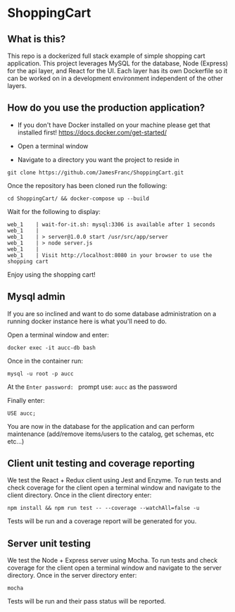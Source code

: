 # ShoppingCart

## What is this?

This repo is a dockerized full stack example of simple shopping cart application. This project leverages MySQL for the database, Node (Express) for the api layer, and React for the UI. Each layer has its own Dockerfile so it can be worked on in a development environment independent of the other layers.

## How do you use the production application?
- If you don't have Docker installed on your machine please get that installed first!
  https://docs.docker.com/get-started/
  
- Open a terminal window
- Navigate to a directory you want the project to reside in
```
git clone https://github.com/JamesFranc/ShoppingCart.git
```

Once the repository has been cloned run the following:

```
cd ShoppingCart/ && docker-compose up --build
```
Wait for the following to display:

```
web_1    | wait-for-it.sh: mysql:3306 is available after 1 seconds
web_1    | 
web_1    | > server@1.0.0 start /usr/src/app/server
web_1    | > node server.js
web_1    | 
web_1    | Visit http://localhost:8080 in your browser to use the shopping cart
```

Enjoy using the shopping cart!

## Mysql admin
If you are so inclined and want to do some database administration on a running docker instance here is what you'll need to do.

Open a terminal window and enter: 
```
docker exec -it aucc-db bash
```
Once in the container run:
```
mysql -u root -p aucc
```
At the `Enter password: ` prompt use: `aucc` as the password

Finally enter:
```
USE aucc;
```
You are now in the database for the application and can perform maintenance (add/remove items/users to the catalog, get schemas, etc etc...)



## Client unit testing and coverage reporting
We test the React + Redux client using Jest and Enzyme. To run tests and check coverage for the client open a terminal window and navigate to the client directory.
Once in the client directory enter:

```
npm install && npm run test -- --coverage --watchAll=false -u
```

Tests will be run and a coverage report will be generated for you.

## Server unit testing
We test the Node + Express server using Mocha. To run tests and check coverage for the client open a terminal window and navigate to the server directory.
Once in the server directory enter:

```
mocha
```

Tests will be run and their pass status will be reported.
